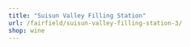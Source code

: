 ```yaml
---
title: "Suisun Valley Filling Station"
url: /fairfield/suisun-valley-filling-station-3/
shop: wine
---
```

